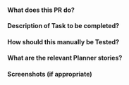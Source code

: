 #### What does this PR do?

#### Description of Task to be completed?

#### How should this manually be Tested?

#### What are the relevant Planner stories?

#### Screenshots (if appropriate)

